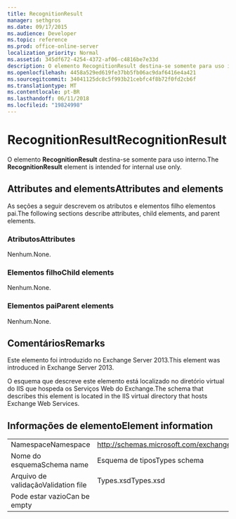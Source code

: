 ```yaml
---
title: RecognitionResult
manager: sethgros
ms.date: 09/17/2015
ms.audience: Developer
ms.topic: reference
ms.prod: office-online-server
localization_priority: Normal
ms.assetid: 345df672-4254-4372-af06-c4816be7e33d
description: O elemento RecognitionResult destina-se somente para uso interno.
ms.openlocfilehash: 4458a529ed619fe37bb5fb06ac9daf6416e4a421
ms.sourcegitcommit: 34041125dc8c5f993b21cebfc4f8b72f0fd2cb6f
ms.translationtype: MT
ms.contentlocale: pt-BR
ms.lasthandoff: 06/11/2018
ms.locfileid: "19824998"
---
```

# <a name="recognitionresult"></a><span data-ttu-id="71a26-103">RecognitionResult</span><span class="sxs-lookup"><span data-stu-id="71a26-103">RecognitionResult</span></span>

<span data-ttu-id="71a26-104">O elemento **RecognitionResult** destina-se somente para uso interno.</span><span class="sxs-lookup"><span data-stu-id="71a26-104">The **RecognitionResult** element is intended for internal use only.</span></span> 

## <a name="attributes-and-elements"></a><span data-ttu-id="71a26-105">Attributes and elements</span><span class="sxs-lookup"><span data-stu-id="71a26-105">Attributes and elements</span></span>

<span data-ttu-id="71a26-106">As seções a seguir descrevem os atributos e elementos filho elementos pai.</span><span class="sxs-lookup"><span data-stu-id="71a26-106">The following sections describe attributes, child elements, and parent elements.</span></span>
  
### <a name="attributes"></a><span data-ttu-id="71a26-107">Atributos</span><span class="sxs-lookup"><span data-stu-id="71a26-107">Attributes</span></span>

<span data-ttu-id="71a26-108">Nenhum.</span><span class="sxs-lookup"><span data-stu-id="71a26-108">None.</span></span>
  
### <a name="child-elements"></a><span data-ttu-id="71a26-109">Elementos filho</span><span class="sxs-lookup"><span data-stu-id="71a26-109">Child elements</span></span>

<span data-ttu-id="71a26-110">Nenhum.</span><span class="sxs-lookup"><span data-stu-id="71a26-110">None.</span></span>
  
### <a name="parent-elements"></a><span data-ttu-id="71a26-111">Elementos pai</span><span class="sxs-lookup"><span data-stu-id="71a26-111">Parent elements</span></span>

<span data-ttu-id="71a26-112">Nenhum.</span><span class="sxs-lookup"><span data-stu-id="71a26-112">None.</span></span>
  
## <a name="remarks"></a><span data-ttu-id="71a26-113">Comentários</span><span class="sxs-lookup"><span data-stu-id="71a26-113">Remarks</span></span>

<span data-ttu-id="71a26-114">Este elemento foi introduzido no Exchange Server 2013.</span><span class="sxs-lookup"><span data-stu-id="71a26-114">This element was introduced in Exchange Server 2013.</span></span>
  
<span data-ttu-id="71a26-115">O esquema que descreve este elemento está localizado no diretório virtual do IIS que hospeda os Serviços Web do Exchange.</span><span class="sxs-lookup"><span data-stu-id="71a26-115">The schema that describes this element is located in the IIS virtual directory that hosts Exchange Web Services.</span></span>
  
## <a name="element-information"></a><span data-ttu-id="71a26-116">Informações de elemento</span><span class="sxs-lookup"><span data-stu-id="71a26-116">Element information</span></span>

|||
|:-----|:-----|
|<span data-ttu-id="71a26-117">Namespace</span><span class="sxs-lookup"><span data-stu-id="71a26-117">Namespace</span></span>  <br/> |http://schemas.microsoft.com/exchange/services/2006/types  <br/> |
|<span data-ttu-id="71a26-118">Nome do esquema</span><span class="sxs-lookup"><span data-stu-id="71a26-118">Schema name</span></span>  <br/> |<span data-ttu-id="71a26-119">Esquema de tipos</span><span class="sxs-lookup"><span data-stu-id="71a26-119">Types schema</span></span>  <br/> |
|<span data-ttu-id="71a26-120">Arquivo de validação</span><span class="sxs-lookup"><span data-stu-id="71a26-120">Validation file</span></span>  <br/> |<span data-ttu-id="71a26-121">Types.xsd</span><span class="sxs-lookup"><span data-stu-id="71a26-121">Types.xsd</span></span>  <br/> |
|<span data-ttu-id="71a26-122">Pode estar vazio</span><span class="sxs-lookup"><span data-stu-id="71a26-122">Can be empty</span></span>  <br/> ||
   

